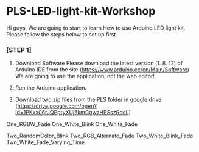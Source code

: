 # PLS-LED-light-kit-Workshop

Hi guys,
We are going to start to learn How to use Arduino LED light kit. Please follow the steps below to set up first.

### [STEP 1]

1. Download Software
Please download the latest version (1. 8. 12) of Arduino IDE from the site (https://www.arduino.cc/en/Main/Software)
We are going to use the application, not the web editor!

2. Run the Arduino application.

3. Download two zip files from the PLS folder in google drive (https://drive.google.com/open?id=1PKxx06rJQPptyXUj5kmCqwzHPSszRdcL)



One_RGBW_Fade
One_White_Blink
One_White_Fade

Two_RandomColor_Blink
Two_RGB_Alternate_Fade
Two_White_Blink_Fade
Two_White_Fade_Varying_Time
